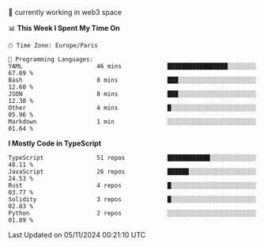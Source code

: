 🔭 currently working in web3 space

<!--START_SECTION:waka-->
📊 **This Week I Spent My Time On** 

```text
🕑︎ Time Zone: Europe/Paris

💬 Programming Languages: 
YAML                     46 mins             █████████████████░░░░░░░░   67.09 % 
Bash                     8 mins              ███░░░░░░░░░░░░░░░░░░░░░░   12.60 % 
JSON                     8 mins              ███░░░░░░░░░░░░░░░░░░░░░░   12.30 % 
Other                    4 mins              █░░░░░░░░░░░░░░░░░░░░░░░░   05.96 % 
Markdown                 1 min               ░░░░░░░░░░░░░░░░░░░░░░░░░   01.64 % 
```

**I Mostly Code in TypeScript** 

```text
TypeScript               51 repos            ████████████░░░░░░░░░░░░░   48.11 % 
JavaScript               26 repos            ██████░░░░░░░░░░░░░░░░░░░   24.53 % 
Rust                     4 repos             █░░░░░░░░░░░░░░░░░░░░░░░░   03.77 % 
Solidity                 3 repos             █░░░░░░░░░░░░░░░░░░░░░░░░   02.83 % 
Python                   2 repos             ░░░░░░░░░░░░░░░░░░░░░░░░░   01.89 % 
```




 Last Updated on 05/11/2024 00:21:10 UTC
<!--END_SECTION:waka-->
